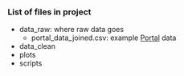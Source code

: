 ### List of files in project

- data_raw: where raw data goes
  - portal_data_joined.csv: example [Portal](https://portal.weecology.org/) data
- data_clean
- plots
- scripts